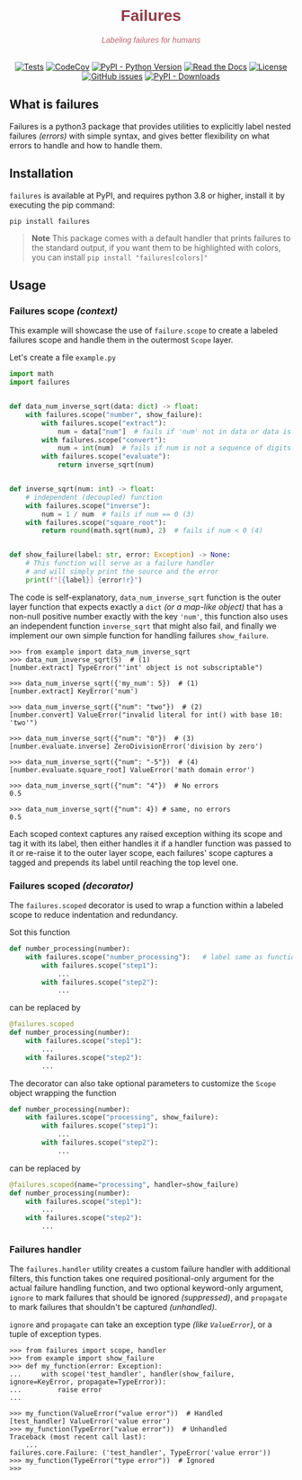 <div id="readme_header" style="text-align: center">
<h1 style="color: #913946ff; font-family: Candara, sans-serif;">Failures</h1>
<p style="color: #bf6572; font-family: Candara, sans-serif; font-style: italic">Labeling failures for humans</p>
<br/>
<a href="https://github.com/mediadnan/Failures/actions/workflows/tests.yml" target="_blank"><img src="https://github.com/mediadnan/Failures/actions/workflows/tests.yml/badge.svg" alt="Tests"/></a>
<a href="https://codecov.io/gh/mediadnan/Failures" target="_blank"><img src="https://codecov.io/gh/mediadnan/Failures/branch/main/graph/badge.svg?token=E58PJ3OFME" alt="CodeCov"/></a>
<a href="https://www.python.org/downloads/" target="_blank"><img src="https://img.shields.io/pypi/pyversions/failures" alt="PyPI - Python Version"/></a>
<a href="https://failures.readthedocs.io/" target="_blank"><img alt="Read the Docs" src="https://img.shields.io/readthedocs/failures"></a>
<a href="https://en.wikipedia.org/wiki/MIT_License" target="_blank"><img src="https://img.shields.io/github/license/mediadnan/failures" alt="License"/></a>
<a href="https://github.com/mediadnan/Failures/issues" target="_blank"><img src="https://img.shields.io/github/issues/mediadnan/failures" alt="GitHub issues" /></a>
<a href="https://pypi.org/project/failures/" target="_blank"><img alt="PyPI - Downloads" src="https://img.shields.io/pypi/dm/failures"></a>
</div>

## What is failures
Failures is a python3 package that provides utilities to explicitly label nested
failures _(errors)_ with simple syntax, and gives better flexibility on what errors
to handle and how to handle them.

## Installation
``failures`` is available at PyPI, and requires python 3.8 or higher,
install it by executing the pip command:

```shell
pip install failures
```

> **Note**
> This package comes with a default handler that prints failures to the standard output,
> if you want them to be highlighted with colors, you can install ``pip install "failures[colors]"``

## Usage
### Failures scope _(context)_ 
This example will showcase the use of ``failure.scope`` to create a labeled failures scope and handle them
in the outermost ``Scope`` layer.

Let's create a file ``example.py``
````python
import math
import failures


def data_num_inverse_sqrt(data: dict) -> float:
    with failures.scope("number", show_failure):
        with failures.scope("extract"):
            num = data["num"]  # fails if 'num' not in data or data is not a dict (1)
        with failures.scope("convert"):
            num = int(num)  # fails if num is not a sequence of digits (2)
        with failures.scope("evaluate"):
            return inverse_sqrt(num)


def inverse_sqrt(num: int) -> float:
    # independent (decoupled) function
    with failures.scope("inverse"):
        num = 1 / num  # fails if num == 0 (3)
    with failures.scope("square_root"):
        return round(math.sqrt(num), 2)  # fails if num < 0 (4)


def show_failure(label: str, error: Exception) -> None:
    # This function will serve as a failure handler
    # and will simply print the source and the error
    print(f"[{label}] {error!r}")

````
The code is self-explanatory, ``data_num_inverse_sqrt`` function is the outer layer function that expects
exactly a ``dict`` _(or a map-like object)_ that has a non-null positive number exactly with the key ``'num'``,
this function also uses an independent function ``inverse_sqrt`` that might also fail,
and finally we implement our own simple function for handling failures ``show_failure``.

````pycon
>>> from example import data_num_inverse_sqrt
>>> data_num_inverse_sqrt(5)  # (1)
[number.extract] TypeError("'int' object is not subscriptable")

>>> data_num_inverse_sqrt({'my_num': 5})  # (1)
[number.extract] KeyError('num')

>>> data_num_inverse_sqrt({"num": "two"})  # (2)
[number.convert] ValueError("invalid literal for int() with base 10: 'two'")

>>> data_num_inverse_sqrt({"num": "0"})  # (3)
[number.evaluate.inverse] ZeroDivisionError('division by zero')

>>> data_num_inverse_sqrt({"num": "-5"})  # (4)
[number.evaluate.square_root] ValueError('math domain error')

>>> data_num_inverse_sqrt({"num": "4"})  # No errors
0.5

>>> data_num_inverse_sqrt({"num": 4}) # same, no errors
0.5
````
Each scoped context captures any raised exception withing its scope and tag it with its label,
then either handles it if a handler function was passed to it or re-raise it to the outer layer
scope, each failures' scope captures a tagged and prepends its label until reaching the top level one. 

### Failures scoped _(decorator)_
The ``failures.scoped`` decorator is used to wrap a function within a labeled
scope to reduce indentation and redundancy.

Sot this function
````python
def number_processing(number):
    with failures.scope("number_processing"):   # label same as function name
        with failures.scope("step1"):
            ...
        with failures.scope("step2"):
            ...
````
can be replaced by
````python
@failures.scoped
def number_processing(number):
    with failures.scope("step1"):
        ...
    with failures.scope("step2"):
        ...
````
The decorator can also take optional parameters to customize the ``Scope`` object wrapping the function
````python
def number_processing(number):
    with failures.scope("processing", show_failure):
        with failures.scope("step1"):
            ...
        with failures.scope("step2"):
            ...
````
can be replaced by
````python
@failures.scoped(name="processing", handler=show_failure)
def number_processing(number):
    with failures.scope("step1"):
        ...
    with failures.scope("step2"):
        ...
````

### Failures handler
The ``failures.handler`` utility creates a custom failure handler with additional filters,
this function takes one required positional-only argument for the actual failure handling function,
and two optional keyword-only argument, ``ignore`` to mark failures that should be ignored _(suppressed)_,
and ``propagate`` to mark failures that shouldn't be captured _(unhandled)_.

``ignore`` and ``propagate`` can take an exception type _(like ``ValueError``)_, or a tuple of
exception types.

````pycon
>>> from failures import scope, handler
>>> from example import show_failure
>>> def my_function(error: Exception):
...     with scope('test_handler', handler(show_failure, ignore=KeyError, propagate=TypeError)):
...         raise error
...

>>> my_function(ValueError("value error"))  # Handled
[test_handler] ValueError('value error')
>>> my_function(TypeError("value error"))  # Unhandled
Traceback (most recent call last):
    ...
failures.core.Failure: ('test_handler', TypeError('value error'))
>>> my_function(TypeError("type error"))  # Ignored
>>>
````
